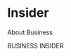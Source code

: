 # Insider
About Business
<html>
  <head>
    <tittle>BUSINESS INSIDER <tittle/>
    
  </head>
  <body>

<h1> <h1/>
  </body>
</html>
